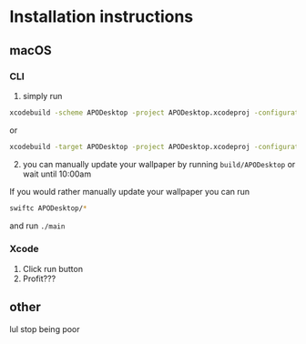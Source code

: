 # Installation instructions

## macOS

### CLI

1. simply run 
```sh
xcodebuild -scheme APODesktop -project APODesktop.xcodeproj -configuration Release CONFIGURATION_BUILD_DIR=./build 
```
or
```sh
xcodebuild -target APODesktop -project APODesktop.xcodeproj -configuration Release CONFIGURATION_BUILD_DIR=./build
```
2. you can manually update your wallpaper by running `build/APODesktop` or wait until 10:00am 

If you would rather manually update your wallpaper you can run
```sh
swiftc APODesktop/*
```
and run `./main`

### Xcode

1. Click run button
2. Profit???


## other

lul stop being poor



